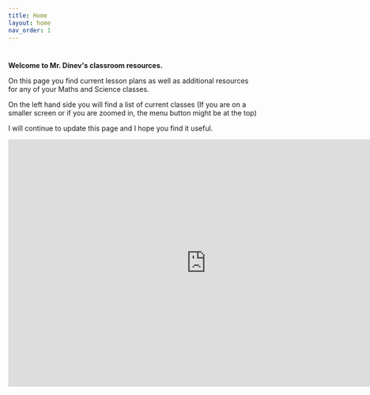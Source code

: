 ```yaml
---
title: Home
layout: home
nav_order: 1
---
```

#

**Welcome to Mr. Dinev's classroom resources.**

On this page you find current lesson plans as well as additional resources for any of your Maths and Science classes.

On the left hand side you will find a list of current classes (If you are on a smaller screen or if you are zoomed in, the menu button might be at the top)

I will continue to update this page and I hope you find it useful.

<iframe src="https://app.milanote.com/1RTrR41tYcWu2u?p=xhb90xAkakL" width="800" height="500" frameborder="0"></iframe>
